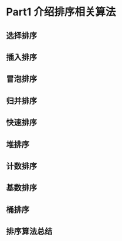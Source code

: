 # Part1 介绍排序相关算法

## 选择排序

## 插入排序

## 冒泡排序

## 归并排序

## 快速排序

## 堆排序

## 计数排序

## 基数排序

## 桶排序

## 排序算法总结

